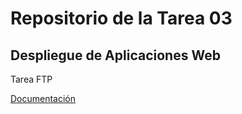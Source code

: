 # Repositorio de la Tarea 03
## Despliegue de Aplicaciones Web

Tarea FTP

[Documentación](Documentacion.md)
